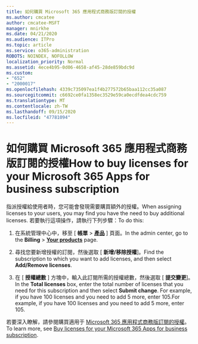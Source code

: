 ```yaml
---
title: 如何購買 Microsoft 365 應用程式商務版訂閱的授權
ms.author: cmcatee
author: cmcatee-MSFT
manager: mnirkhe
ms.date: 04/21/2020
ms.audience: ITPro
ms.topic: article
ms.service: o365-administration
ROBOTS: NOINDEX, NOFOLLOW
localization_priority: Normal
ms.assetid: 4ece4b95-0d06-4658-af45-28de859bdc9d
ms.custom:
- "652"
- "2000017"
ms.openlocfilehash: 4339c735097ea1f4b277572b65baa112cc35a087
ms.sourcegitcommit: c6692ce0fa1358ec3529e59ca0ecdfdea4cdc759
ms.translationtype: MT
ms.contentlocale: zh-TW
ms.lasthandoff: 09/15/2020
ms.locfileid: "47781094"
---
```

# <a name="how-to-buy-licenses-for-your-microsoft-365-apps-for-business-subscription"></a><span data-ttu-id="b07a7-102">如何購買 Microsoft 365 應用程式商務版訂閱的授權</span><span class="sxs-lookup"><span data-stu-id="b07a7-102">How to buy licenses for your Microsoft 365 Apps for business subscription</span></span>

<span data-ttu-id="b07a7-103">指派授權給使用者時，您可能會發現需要購買額外的授權。</span><span class="sxs-lookup"><span data-stu-id="b07a7-103">When assigning licenses to your users, you may find you have the need to buy additional licenses.</span></span> <span data-ttu-id="b07a7-104">若要執行這項操作，請執行下列步驟：</span><span class="sxs-lookup"><span data-stu-id="b07a7-104">To do this:</span></span>
  
1. <span data-ttu-id="b07a7-105">在系統管理中心中，移至 [ **帳單** \> **[產品](https://go.microsoft.com/fwlink/p/?linkid=842054)** ] 頁面。</span><span class="sxs-lookup"><span data-stu-id="b07a7-105">In the admin center, go to the **Billing** \> **[Your products](https://go.microsoft.com/fwlink/p/?linkid=842054)** page.</span></span>

2. <span data-ttu-id="b07a7-106">尋找您要新增授權的訂閱，然後選取 [ **新增/移除授權**]。</span><span class="sxs-lookup"><span data-stu-id="b07a7-106">Find the subscription to which you want to add licenses, and then select **Add/Remove licenses**.</span></span>

3. <span data-ttu-id="b07a7-107">在 [ **授權總數** ] 方塊中，輸入此訂閱所需的授權總數，然後選取 [ **提交變更**]。</span><span class="sxs-lookup"><span data-stu-id="b07a7-107">In the **Total licenses** box, enter the total number of licenses that you need for this subscription and then select **Submit change**.</span></span> <span data-ttu-id="b07a7-108">For example, if you have 100 licenses and you need to add 5 more, enter 105.</span><span class="sxs-lookup"><span data-stu-id="b07a7-108">For example, if you have 100 licenses and you need to add 5 more, enter 105.</span></span>

<span data-ttu-id="b07a7-109">若要深入瞭解，請參閱購買適用于 [Microsoft 365 應用程式商務版訂閱的授權](https://docs.microsoft.com/microsoft-365/commerce/licenses/buy-licenses)。</span><span class="sxs-lookup"><span data-stu-id="b07a7-109">To learn more, see [Buy licenses for your Microsoft 365 Apps for business subscription](https://docs.microsoft.com/microsoft-365/commerce/licenses/buy-licenses).</span></span>